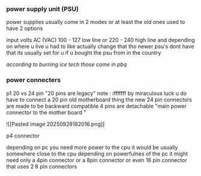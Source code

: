 
### power supply unit (PSU)

power supplies usually come in 2 modes or at least the old ones used to have 2 options 

input volts AC (VAC)
	100 - 127 low line
	or
	220 - 240 high line
and depending on where u live u had to like actually change that tho newer psu's dont have that its usually set for u if u bought the psu from in the country 

*according to burning ice tech those come in pbq*

### power connecters

p1 
	20 vs 24 pin  "20 pins are legacy"
		note : ifffffff by miraculous luck u do have to connect a 20 pin old motherboard thing the new 24 pin connectors are made to be backward compatible 4 pins are detachable 
	 "main power connector to the mother board "

![[Pasted image 20250928182016.png]]


p4 connector

depending on pc you need more power to the cpu it would be usually somewhere close to the cpu depending on powerfulnes of the pc it might need only a 4pin connector or a 8pin connector 
or even 16 pin connector that uses 2 8 pin connectors